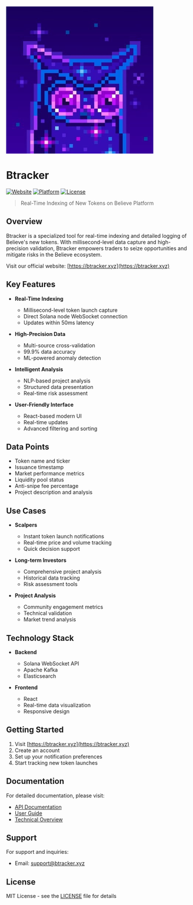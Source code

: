 ![Btracker Logo](./logo.jpg)

# Btracker

[![Website](https://img.shields.io/badge/Website-btracker.xyz-blue)](https://btracker.xyz)
[![Platform](https://img.shields.io/badge/Platform-Solana-green)](#)
[![License](https://img.shields.io/badge/License-MIT-yellow)](#)

> Real-Time Indexing of New Tokens on Believe Platform

## Overview

Btracker is a specialized tool for real-time indexing and detailed logging of Believe's new tokens. With millisecond-level data capture and high-precision validation, Btracker empowers traders to seize opportunities and mitigate risks in the Believe ecosystem.

Visit our official website: [https://btracker.xyz](https://btracker.xyz)

## Key Features

- **Real-Time Indexing**
  - Millisecond-level token launch capture
  - Direct Solana node WebSocket connection
  - Updates within 50ms latency

- **High-Precision Data**
  - Multi-source cross-validation
  - 99.9% data accuracy
  - ML-powered anomaly detection

- **Intelligent Analysis**
  - NLP-based project analysis
  - Structured data presentation
  - Real-time risk assessment

- **User-Friendly Interface**
  - React-based modern UI
  - Real-time updates
  - Advanced filtering and sorting

## Data Points

- Token name and ticker
- Issuance timestamp
- Market performance metrics
- Liquidity pool status
- Anti-snipe fee percentage
- Project description and analysis

## Use Cases

- **Scalpers**
  - Instant token launch notifications
  - Real-time price and volume tracking
  - Quick decision support

- **Long-term Investors**
  - Comprehensive project analysis
  - Historical data tracking
  - Risk assessment tools

- **Project Analysis**
  - Community engagement metrics
  - Technical validation
  - Market trend analysis

## Technology Stack

- **Backend**
  - Solana WebSocket API
  - Apache Kafka
  - Elasticsearch

- **Frontend**
  - React
  - Real-time data visualization
  - Responsive design

## Getting Started

1. Visit [https://btracker.xyz](https://btracker.xyz)
2. Create an account
3. Set up your notification preferences
4. Start tracking new token launches

## Documentation

For detailed documentation, please visit:
- [API Documentation](https://docs.btracker.xyz/api)
- [User Guide](https://docs.btracker.xyz/guide)
- [Technical Overview](https://docs.btracker.xyz/technical)

## Support

For support and inquiries:
- Email: support@btracker.xyz


## License

MIT License - see the [LICENSE](LICENSE) file for details